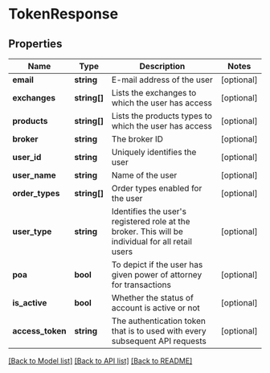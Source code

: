 # TokenResponse

## Properties
Name | Type | Description | Notes
------------ | ------------- | ------------- | -------------
**email** | **string** | E-mail address of the user | [optional] 
**exchanges** | **string[]** | Lists the exchanges to which the user has access | [optional] 
**products** | **string[]** | Lists the products types to which the user has access | [optional] 
**broker** | **string** | The broker ID | [optional] 
**user_id** | **string** | Uniquely identifies the user | [optional] 
**user_name** | **string** | Name of the user | [optional] 
**order_types** | **string[]** | Order types enabled for the user | [optional] 
**user_type** | **string** | Identifies the user&#x27;s registered role at the broker. This will be individual for all retail users | [optional] 
**poa** | **bool** | To depict if the user has given power of attorney for transactions | [optional] 
**is_active** | **bool** | Whether the status of account is active or not | [optional] 
**access_token** | **string** | The authentication token that is to used with every subsequent API requests | [optional] 

[[Back to Model list]](../../README.md#documentation-for-models) [[Back to API list]](../../README.md#documentation-for-api-endpoints) [[Back to README]](../../README.md)

